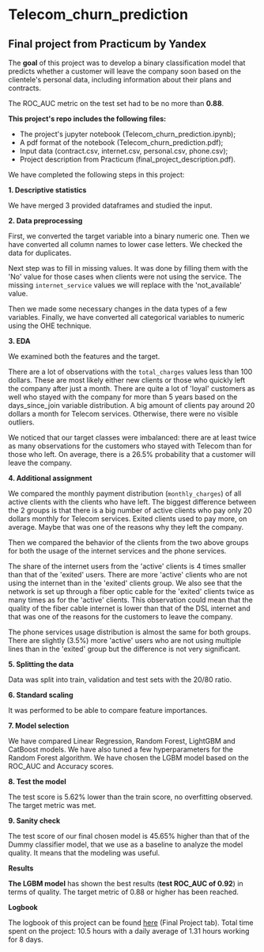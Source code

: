 # Telecom_churn_prediction
## Final project from Practicum by Yandex

The **goal** of this project was to develop a binary classification model that predicts whether a customer will leave the company soon based on the clientele's personal data, including information about their plans and contracts.

The ROC_AUC metric on the test set had to be no more than **0.88**.

**This project's repo includes the following files:**

- The project's jupyter notebook (Telecom_churn_prediction.ipynb);
- A pdf format of the notebook (Telecom_churn_prediction.pdf);
- Input data (contract.csv, internet.csv, personal.csv, phone.csv);
- Project description from Practicum (final_project_description.pdf).

We have completed the following steps in this project:

**1. Descriptive statistics** 

We have merged 3 provided dataframes and studied the input.

**2. Data preprocessing**

First, we converted the target variable into a binary numeric one. Then we have converted all column names to lower case letters. We checked the data for duplicates.

Next step was to fill in missing values. It was done by filling them with the 'No' value for those cases when clients were not using the service. The missing `internet_service` values we will replace with the 'not_available' value.

Then we made some necessary changes in the data types of a few variables. Finally, we have converted all categorical variables to numeric using the OHE technique.
   
**3. EDA**

We examined both the features and the target.

There are a lot of observations with the `total_charges` values less than 100 dollars. These are most likely either new clients or those who quickly left the company after just a month. There are quite a lot of 'loyal' customers as well who stayed with the company for more than 5 years based on the days_since_join variable distribution. A big amount of clients pay around 20 dollars a month for Telecom services. Otherwise, there were no visible outliers.

We noticed that our target classes were imbalanced: there are at least twice as many observations for the customers who stayed with Telecom than for those who left. On average, there is a 26.5% probability that a customer will leave the company.

**4. Additional assignment**

We compared the monthly payment distribution (`monthly_charges`) of all active clients with the clients who have left. The biggest difference between the 2 groups is that there is a big number of active clients who pay only 20 dollars monthly for Telecom services. Exited clients used to pay more, on average. Maybe that was one of the reasons why they left the company.

Then we compared the behavior of the clients from the two above groups for both the usage of the internet services and the phone services.

The share of the internet users from the 'active' clients is 4 times smaller than that of the 'exited' users. There are more 'active' clients who are not using the internet than in the 'exited' clients group. We also see that the network is set up through a fiber optic cable for the 'exited' clients twice as many times as for the 'active' clients. This observation could mean that the quality of the fiber cable internet is lower than that of the DSL internet and that was one of the reasons for the customers to leave the company.

The phone services usage distribution is almost the same for both groups. There are slightly (3.5%) more 'active' users who are not using multiple lines than in the 'exited' group but the difference is not very significant.

    
**5. Splitting the data**

Data was split into train, validation and test sets with the 20/80 ratio.

**6. Standard scaling**

It was performed to be able to compare feature importances.

**7. Model selection**

We have compared Linear Regression, Random Forest, LightGBM and CatBoost models. We have also tuned a few hyperparameters for the Random Forest algorithm. We have chosen the LGBM model based on the ROC_AUC and Accuracy scores.

**8. Test the model**

The test score is 5.62% lower than the train score, no overfitting observed. The target metric was met.

**9. Sanity check**

The test score of our final chosen model is 45.65% higher than that of the Dummy classifier model, that we use as a baseline to analyze the model quality. It means that the modeling was useful.

**Results**

**The LGBM model** has shown the best results (**test ROC_AUC of 0.92**) in terms of quality. The target metric of 0.88 or higher has been reached.

**Logbook**

The logbook of this project can be found [here](https://docs.google.com/spreadsheets/d/1SrGdReexaSEomJGS6yR6cRwJtHA_XqpprnLaE7B6Ayg/edit#gid=124322816) (Final Project tab). Total time spent on the project: 10.5 hours with a daily average of 1.31 hours working for 8 days.
